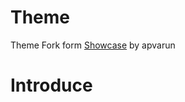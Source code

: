 # Theme
Theme Fork form [Showcase](https://github.com/apvarun/showcase-hugo-theme) by apvarun

# Introduce